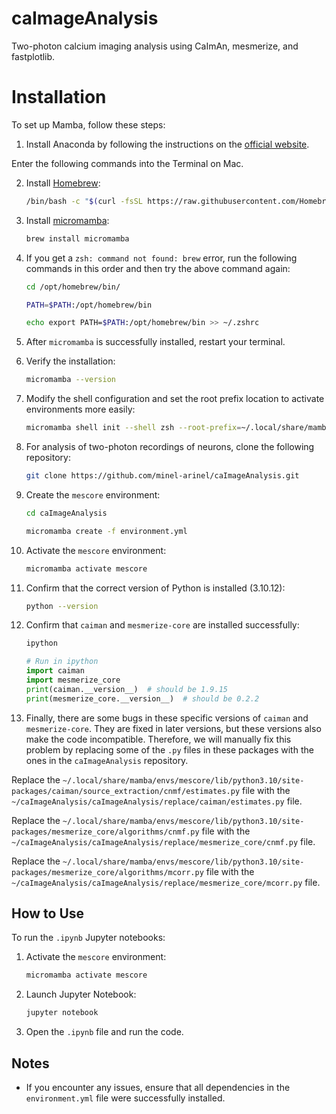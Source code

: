 # caImageAnalysis

Two-photon calcium imaging analysis using CaImAn, mesmerize, and fastplotlib.

# Installation
To set up Mamba, follow these steps:

1. Install Anaconda by following the instructions on the [official website](https://www.anaconda.com/download/success).

Enter the following commands into the Terminal on Mac.

2. Install [Homebrew](https://brew.sh):

    ```bash
    /bin/bash -c "$(curl -fsSL https://raw.githubusercontent.com/Homebrew/install/HEAD/install.sh)"
    ```

3. Install [micromamba](https://mamba.readthedocs.io/en/latest/installation/micromamba-installation.html):

    ```bash
    brew install micromamba
    ```

4. If you get a `zsh: command not found: brew` error, run the following commands in this order and then try the above command again:

    ```bash
    cd /opt/homebrew/bin/

    PATH=$PATH:/opt/homebrew/bin

    echo export PATH=$PATH:/opt/homebrew/bin >> ~/.zshrc
    ```

5. After `micromamba` is successfully installed, restart your terminal.

6. Verify the installation:

    ```bash
    micromamba --version
    ```

7. Modify the shell configuration and set the root prefix location to activate environments more easily:

    ```bash
    micromamba shell init --shell zsh --root-prefix=~/.local/share/mamba
    ```

8. For analysis of two-photon recordings of neurons, clone the following repository:

    ```bash
    git clone https://github.com/minel-arinel/caImageAnalysis.git
    ```

9. Create the `mescore` environment:

    ```bash
    cd caImageAnalysis

    micromamba create -f environment.yml
    ```

10. Activate the `mescore` environment:

    ```bash
    micromamba activate mescore
    ```

11. Confirm that the correct version of Python is installed (3.10.12):

    ```bash
    python --version
    ```

12. Confirm that `caiman` and `mesmerize-core` are installed successfully:

    ```bash
    ipython
    ```

    ```python
    # Run in ipython
    import caiman
    import mesmerize_core
    print(caiman.__version__)  # should be 1.9.15
    print(mesmerize_core.__version__)  # should be 0.2.2
    ```

13. Finally, there are some bugs in these specific versions of `caiman` and `mesmerize-core`. They are fixed in later versions, but these versions also make the code incompatible. Therefore, we will manually fix this problem by replacing some of the `.py` files in these packages with the ones in the `caImageAnalysis` repository. 

Replace the `~/.local/share/mamba/envs/mescore/lib/python3.10/site-packages/caiman/source_extraction/cnmf/estimates.py` file with the `~/caImageAnalysis/caImageAnalysis/replace/caiman/estimates.py` file.

Replace the `~/.local/share/mamba/envs/mescore/lib/python3.10/site-packages/mesmerize_core/algorithms/cnmf.py` file with the `~/caImageAnalysis/caImageAnalysis/replace/mesmerize_core/cnmf.py` file.

Replace the `~/.local/share/mamba/envs/mescore/lib/python3.10/site-packages/mesmerize_core/algorithms/mcorr.py` file with the `~/caImageAnalysis/caImageAnalysis/replace/mesmerize_core/mcorr.py` file.

## How to Use

To run the `.ipynb` Jupyter notebooks:

1. Activate the `mescore` environment:

    ```bash
    micromamba activate mescore
    ```

2. Launch Jupyter Notebook:

    ```bash
    jupyter notebook
    ```

3. Open the `.ipynb` file and run the code.

## Notes

- If you encounter any issues, ensure that all dependencies in the `environment.yml` file were successfully installed.